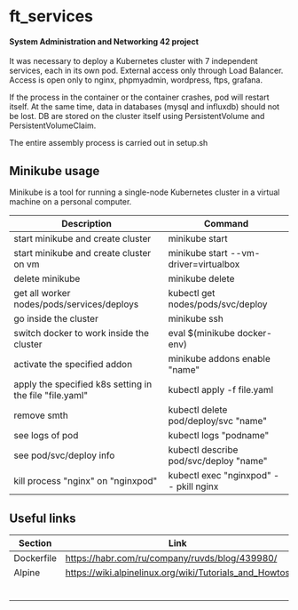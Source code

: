 # ft_services
#### System Administration and Networking 42 project

It was necessary to deploy a Kubernetes cluster with 7 independent services, each in its own pod. External access only through Load Balancer. Access is open only to nginx, phpmyadmin, wordpress, ftps, grafana.

If the process in the container or the container crashes, pod will restart itself. At the same time, data in databases (mysql and influxdb) should not be lost. DB are stored on the cluster itself using PersistentVolume and PersistentVolumeClaim.

The entire assembly process is carried out in setup.sh


## Minikube usage

Minikube is a tool for running a single-node Kubernetes cluster in a virtual machine on a personal computer.

| Description | Command |
| --- | --- |
| start minikube and create cluster | minikube start |
| start minikube and create cluster on vm | minikube start --vm-driver=virtualbox |
| delete minikube | minikube delete |
| get all worker nodes/pods/services/deploys | kubectl get nodes/pods/svc/deploy |
| go inside the cluster | minikube ssh |
| switch docker to work inside the cluster | eval $(minikube docker-env) |
| activate the specified addon | minikube addons enable "name" |
| apply the specified k8s setting in the file "file.yaml" | kubectl apply -f file.yaml |
| remove smth | kubectl delete pod/deploy/svc "name" | 
| see logs of pod| kubectl logs "podname" |
| see pod/svc/deploy info | kubectl describe pod/svc/deploy "name" |
| kill process "nginx" on "nginxpod" | kubectl exec "nginxpod" -- pkill nginx |


## Useful links

| Section | Link |
| --- | --- |
| Dockerfile | https://habr.com/ru/company/ruvds/blog/439980/ |
| Alpine | https://wiki.alpinelinux.org/wiki/Tutorials_and_Howtos |
|  |  |
|  |  |
|  |  |
|  |  |
|  |  |
|  |  |
